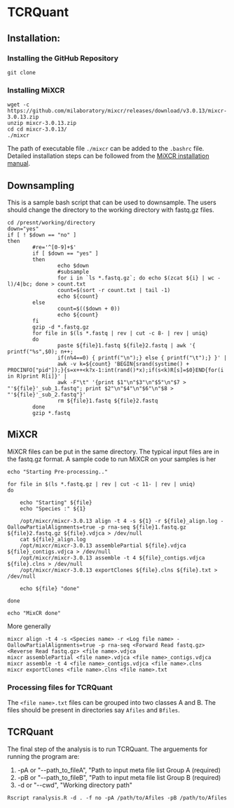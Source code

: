 # TCRQuant


## Installation:

### Installing the GitHub Repository

```install
git clone 
```
### Installing MiXCR

```mixcr install
wget -c https://github.com/milaboratory/mixcr/releases/download/v3.0.13/mixcr-3.0.13.zip
unzip mixcr-3.0.13.zip
cd cd mixcr-3.0.13/
./mixcr
```
The path of executable file `./mixcr` can be added to the `.bashrc` file. Detailed installation steps can be followed from the [MiXCR installation manual](https://mixcr.readthedocs.io/en/develop/install.html).

## Downsampling 

This is a sample bash script that can be used to downsample. The users should change the directory to the working directory with fastq.gz files.

```downsampling
cd /presnt/working/directory
down="yes"
if [ ! $down == "no" ]
then
        #re='^[0-9]+$'
        if [ $down == "yes" ]
        then
                echo $down
                #subsample
                for i in `ls *.fastq.gz`; do echo $(zcat ${i} | wc -l)/4|bc; done > count.txt
                count=$(sort -r count.txt | tail -1)
                echo ${count}
        else
                count=$(($down + 0))
                echo ${count}
        fi
        gzip -d *.fastq.gz
        for file in $(ls *.fastq | rev | cut -c 8- | rev | uniq)
        do
                paste ${file}1.fastq ${file}2.fastq | awk '{ printf("%s",$0); n++;
                if(n%4==0) { printf("\n");} else { printf("\t");} }' |
                awk -v k=${count} 'BEGIN{srand(systime() + PROCINFO["pid"]);}{s=x++<k?x-1:int(rand()*x);if(s<k)R[s]=$0}END{for(i in R)print R[i]}' |
                awk -F"\t" '{print $1"\n"$3"\n"$5"\n"$7 > "'${file}'_sub_1.fastq"; print $2"\n"$4"\n"$6"\n"$8 > "'${file}'_sub_2.fastq"}'
                rm ${file}1.fastq ${file}2.fastq
        done
        gzip *.fastq

```


## MiXCR 

MiXCR files can be put in the same directory. The typical input files are in the fastq.gz format. A sample code to run MiXCR on your samples is her

```mixcr run Pre-processing
echo "Starting Pre-processing.."

for file in $(ls *.fastq.gz | rev | cut -c 11- | rev | uniq)
do

	echo "Starting" ${file}
	echo "Species :" ${1}

	/opt/mixcr/mixcr-3.0.13 align -t 4 -s ${1} -r ${file}_align.log -OallowPartialAlignments=true -p rna-seq ${file}1.fastq.gz ${file}2.fastq.gz ${file}.vdjca > /dev/null
	cat ${file}_align.log
	/opt/mixcr/mixcr-3.0.13 assemblePartial ${file}.vdjca ${file}_contigs.vdjca > /dev/null
	/opt/mixcr/mixcr-3.0.13 assemble -t 4 ${file}_contigs.vdjca ${file}.clns > /dev/null
	/opt/mixcr/mixcr-3.0.13 exportClones ${file}.clns ${file}.txt > /dev/null

	echo ${file} "done"

done

echo "MixCR done"
```
More generally 

```
mixcr align -t 4 -s <Species name> -r <Log file name> -OallowPartialAlignments=true -p rna-seq <Forward Read fastq.gz> <Reverse Read fastq.gz> <file name>.vdjca
mixcr assemblePartial <file name>.vdjca <file name>_contigs.vdjca 
mixcr assemble -t 4 <file name>_contigs.vdjca <file name>.clns 
mixcr exportClones <file name>.clns <file name>.txt
```
### Processing files for TCRQuant

The `<file name>.txt` files can be grouped into two classes A and B. The files should be present in directories say `Afiles` and `Bfiles`.

## TCRQuant

The final step of the analysis is to run TCRQuant. The arguements for running the program are:

1. -pA or "--path_to_fileA", "Path to input meta file list Group A (required)
2. -pB or "--path_to_fileB", "Path to input meta file list Group B (required)
3. -d or "--cwd", "Working directory path"

```
Rscript ranalysis.R -d . -f no -pA /path/to/Afiles -pB /path/to/Afiles 
```
